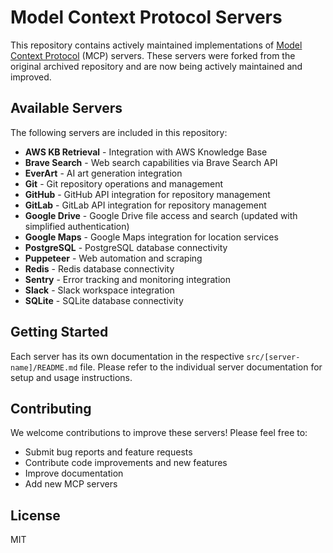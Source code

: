 # Model Context Protocol Servers

This repository contains actively maintained implementations of [Model Context Protocol](https://modelcontextprotocol.io/) (MCP) servers. These servers were forked from the original archived repository and are now being actively maintained and improved.

## Available Servers

The following servers are included in this repository:

- **AWS KB Retrieval** - Integration with AWS Knowledge Base
- **Brave Search** - Web search capabilities via Brave Search API
- **EverArt** - AI art generation integration
- **Git** - Git repository operations and management
- **GitHub** - GitHub API integration for repository management
- **GitLab** - GitLab API integration for repository management
- **Google Drive** - Google Drive file access and search (updated with simplified authentication)
- **Google Maps** - Google Maps integration for location services
- **PostgreSQL** - PostgreSQL database connectivity
- **Puppeteer** - Web automation and scraping
- **Redis** - Redis database connectivity
- **Sentry** - Error tracking and monitoring integration
- **Slack** - Slack workspace integration
- **SQLite** - SQLite database connectivity

## Getting Started

Each server has its own documentation in the respective `src/[server-name]/README.md` file. Please refer to the individual server documentation for setup and usage instructions.

## Contributing

We welcome contributions to improve these servers! Please feel free to:

- Submit bug reports and feature requests
- Contribute code improvements and new features
- Improve documentation
- Add new MCP servers

## License

MIT